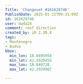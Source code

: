 ```yaml
---
Title: 'Changeset #161629746'
PublishDate: 2025-01-22T09:31:09Z
id: 161629746
user: dada24
comment: roof direction
created_by: iD 2.30.4
tags:
- Montenegro
- Budva
bbox:
  min_lon: 18.8495958
  min_lat: 42.2920459
  max_lon: 18.849728
  max_lat: 42.2920987

---
```


